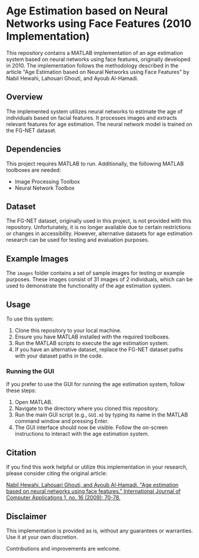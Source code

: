 # Age Estimation based on Neural Networks using Face Features (2010 Implementation)

This repository contains a MATLAB implementation of an age estimation system based on neural networks using face features, originally developed in 2010. The implementation follows the methodology described in the article "Age Estimation based on Neural Networks using Face Features" by Nabil Hewahi, Lahouari Ghouti, and Ayoub Al-Hamadi.

## Overview
The implemented system utilizes neural networks to estimate the age of individuals based on facial features. It processes images and extracts relevant features for age estimation. The neural network model is trained on the FG-NET dataset.

## Dependencies
This project requires MATLAB to run. Additionally, the following MATLAB toolboxes are needed:
- Image Processing Toolbox
- Neural Network Toolbox

## Dataset
The FG-NET dataset, originally used in this project, is not provided with this repository. Unfortunately, it is no longer available due to certain restrictions or changes in accessibility. However, alternative datasets for age estimation research can be used for testing and evaluation purposes.

## Example Images
The `images` folder contains a set of sample images for testing or example purposes. These images consist of 31 images of 2 individuals, which can be used to demonstrate the functionality of the age estimation system.

## Usage
To use this system:
1. Clone this repository to your local machine.
2. Ensure you have MATLAB installed with the required toolboxes.
3. Run the MATLAB scripts to execute the age estimation system.
4. If you have an alternative dataset, replace the FG-NET dataset paths with your dataset paths in the code.

### Running the GUI
If you prefer to use the GUI for running the age estimation system, follow these steps:
1. Open MATLAB.
2. Navigate to the directory where you cloned this repository.
3. Run the main GUI script (e.g., `GUI.m`) by typing its name in the MATLAB command window and pressing Enter.
4. The GUI interface should now be visible. Follow the on-screen instructions to interact with the age estimation system.

## Citation
If you find this work helpful or utilize this implementation in your research, please consider citing the original article:

[Nabil Hewahi, Lahouari Ghouti, and Ayoub Al-Hamadi. "Age estimation based on neural networks using face features." International Journal of Computer Applications 1, no. 16 (2009): 70-78.](https://www.researchgate.net/profile/Nabil-Hewahi/publication/47277288_Age_Estimation_based_on_Neural_Networks_using_Face_Features/links/0912f50a9b50c57f08000000/Age-Estimation-based-on-Neural-Networks-using-Face-Features.pdf)


## Disclaimer
This implementation is provided as is, without any guarantees or warranties. Use it at your own discretion.

Contributions and improvements are welcome.
